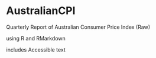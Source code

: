 # AustralianCPI

Quarterly Report of Australian Consumer Price Index (Raw)

using R and RMarkdown

includes Accessible text